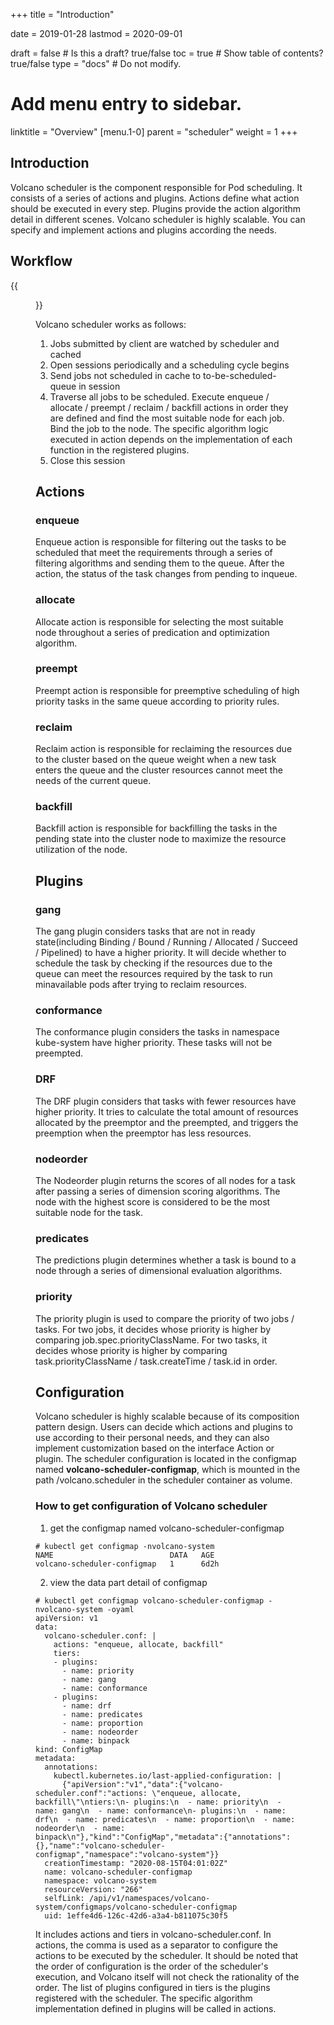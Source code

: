 +++
title = "Introduction"


date = 2019-01-28
lastmod = 2020-09-01

draft = false  # Is this a draft? true/false
toc = true  # Show table of contents? true/false
type = "docs"  # Do not modify.

# Add menu entry to sidebar.
linktitle = "Overview"
[menu.1-0]
  parent = "scheduler"
  weight = 1
+++

## Introduction
Volcano scheduler is the component responsible for Pod scheduling. It consists of a series of actions and plugins. Actions
define what action should be executed in every step. Plugins provide the action algorithm detail in different scenes.
Volcano scheduler is highly scalable. You can specify and implement actions and plugins according the needs.
## Workflow
{{<figure library="1" src="scheduler.PNG" title="Volcano scheduler workflow">}}


Volcano scheduler works as follows:

1. Jobs submitted by client are watched by scheduler and cached
2. Open sessions periodically and a scheduling cycle begins
3. Send jobs not scheduled in cache to to-be-scheduled-queue in session
4. Traverse all jobs to be scheduled. Execute enqueue / allocate / preempt / reclaim / backfill actions in order they are
defined and find the most suitable node for each job. Bind the job to the node. The specific algorithm logic executed in 
action depends on the implementation of each function in the registered plugins.
5. Close this session

## Actions
### enqueue
Enqueue action is responsible for filtering out the tasks to be scheduled that meet the requirements through a series of 
filtering algorithms and sending them to the queue. After the action, the status of the task changes from pending to inqueue. 
### allocate
Allocate action is responsible for selecting the most suitable node throughout a series of predication and optimization 
algorithm. 
### preempt
Preempt action is responsible for preemptive scheduling of high priority tasks in the same queue according to priority rules. 
### reclaim
Reclaim action is responsible for reclaiming the resources due to the cluster based on the queue weight when a new task 
enters the queue and the cluster resources cannot meet the needs of the current queue.
### backfill
Backfill action is responsible for backfilling the tasks in the pending state into the cluster node to maximize the 
resource utilization of the node.

## Plugins
### gang
The gang plugin considers tasks that are not in ready state(including Binding / Bound / Running / Allocated / Succeed / 
Pipelined) to have a higher priority. It will decide whether to schedule the task by checking if the resources due to the 
queue can meet the resources required by the task to run minavailable pods after trying to reclaim resources.
### conformance
The conformance plugin considers the tasks in namespace kube-system have higher priority. These tasks will not be preempted.
### DRF
The DRF plugin considers that tasks with fewer resources have higher priority. It tries to calculate the total amount of 
resources allocated by the preemptor and the preempted, and triggers the preemption when the preemptor has less resources.
### nodeorder
The Nodeorder plugin returns the scores of all nodes for a task after passing a series of dimension scoring algorithms. The 
node with the highest score is considered to be the most suitable node for the task.
### predicates
The predictions plugin determines whether a task is bound to a node through a series of dimensional evaluation algorithms.
### priority
The priority plugin is used to compare the priority of two jobs / tasks. For two jobs, it decides whose priority is higher by 
comparing job.spec.priorityClassName. For two tasks, it decides whose priority is higher by comparing task.priorityClassName
/ task.createTime / task.id in order.
## Configuration
Volcano scheduler is highly scalable because of its composition pattern design. Users can decide which actions and plugins 
to use according to their personal needs, and they can also implement customization based on the interface Action or plugin. 
The scheduler configuration is located in the configmap named **volcano-scheduler-configmap**, which is mounted in the path
/volcano.scheduler in the scheduler container as volume.
### How to get configuration of Volcano scheduler

1. get the configmap named volcano-scheduler-configmap

```shell
# kubectl get configmap -nvolcano-system
NAME                          DATA   AGE
volcano-scheduler-configmap   1      6d2h
```

2. view the data part detail of configmap

```shell
# kubectl get configmap volcano-scheduler-configmap -nvolcano-system -oyaml
apiVersion: v1
data:
  volcano-scheduler.conf: |
    actions: "enqueue, allocate, backfill"
    tiers:
    - plugins:
      - name: priority
      - name: gang
      - name: conformance
    - plugins:
      - name: drf
      - name: predicates
      - name: proportion
      - name: nodeorder
      - name: binpack
kind: ConfigMap
metadata:
  annotations:
    kubectl.kubernetes.io/last-applied-configuration: |
      {"apiVersion":"v1","data":{"volcano-scheduler.conf":"actions: \"enqueue, allocate, backfill\"\ntiers:\n- plugins:\n  - name: priority\n  - name: gang\n  - name: conformance\n- plugins:\n  - name: drf\n  - name: predicates\n  - name: proportion\n  - name: nodeorder\n  - name: binpack\n"},"kind":"ConfigMap","metadata":{"annotations":{},"name":"volcano-scheduler-configmap","namespace":"volcano-system"}}
  creationTimestamp: "2020-08-15T04:01:02Z"
  name: volcano-scheduler-configmap
  namespace: volcano-system
  resourceVersion: "266"
  selfLink: /api/v1/namespaces/volcano-system/configmaps/volcano-scheduler-configmap
  uid: 1effe4d6-126c-42d6-a3a4-b811075c30f5
```

It includes actions and tiers in volcano-scheduler.conf. In actions, the comma is used as a separator to configure the 
actions to be executed by the scheduler. It should be noted that the order of configuration is the order of the scheduler's 
execution, and Volcano itself will not check the rationality of the order. The list of plugins configured in tiers is the 
plugins registered with the scheduler. The specific algorithm implementation defined in plugins will be called in actions.